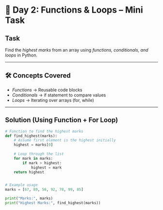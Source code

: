 # 📘 Day 2: Functions & Loops – Mini Task

##  Task
Find the *highest marks* from an array using *functions, conditionals, and loops* in Python.

---

## 🛠 Concepts Covered
- *Functions* → Reusable code blocks  
- *Conditionals* → if statement to compare values  
- *Loops* → Iterating over arrays (for, while)  

---

##  Solution (Using Function + For Loop)

```python
# Function to find the highest marks
def find_highest(marks):
    # Assume first element is the highest initially
    highest = marks[0]
    
    # Loop through the list
    for mark in marks:
        if mark > highest:
            highest = mark
    return highest


# Example usage
marks = [67, 89, 56, 92, 78, 99, 85]

print("Marks:", marks)
print("Highest Marks:", find_highest(marks))
